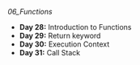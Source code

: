 _06_Functions_

- **Day 28:** Introduction to Functions
- **Day 29:** Return keyword
- **Day 30:** Execution Context
- **Day 31:** Call Stack
